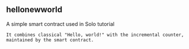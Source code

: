 ## hellonewworld

A simple smart contract used in Solo tutorial

    It combines classical "Hello, world!" with the incremental counter, maintained by the smart contract.
